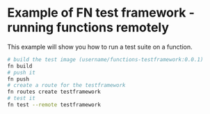 # Example of FN test framework - running functions remotely

This example will show you how to run a test suite on a function.

```sh
# build the test image (username/functions-testframework:0.0.1)
fn build
# push it
fn push
# create a route for the testframework
fn routes create testframework
# test it
fn test --remote testframework
```